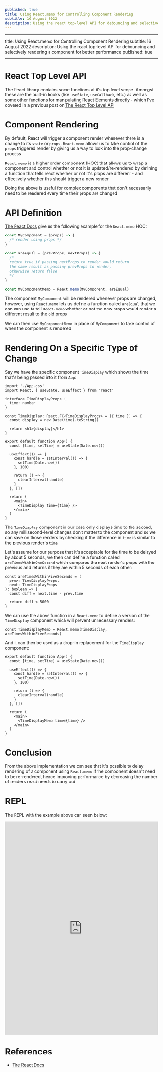 ```yaml
---
published: true
title: Using React.memo for Controlling Component Rendering
subtitle: 16 August 2022
description: Using the react top-level API for debouncing and selectively rendering a component for better performance
---
```


---

title: Using React.memo for Controlling Component Rendering
subtitle: 16 August 2022
description: Using the react top-level API for debouncing and selectively rendering a component for better performance
published: true

---

# React Top Level API

The React library contains some functions at it's top level scope. Amongst these are the built-in hooks (like `useState`, `useCallback`, etc.) as well as some other functions for manipulating React Elements directly - which I've covered in a previous post on [The React Top Level API](../01-03/react-top-level-api.md)

# Component Rendering

By default, React will trigger a component render whenever there is a change to its `state` or `props`. `React.memo` allows us to take control of the `props` triggered render by giving us a way to look into the prop-change process

`React.memo` is a higher order component (HOC) that allows us to wrap a component and control whether or not it is updated/re-rendered by defining a function that tells react whether or not it's props are different - and effectively whether this should trigger a new render

Doing the above is useful for complex components that don't necessarily need to be rendered every time their props are changed

# API Definition

[The React Docs](https://reactjs.org/docs/react-api.html#reactmemo) give us the following example for the `React.memo` HOC:

```jsx
const MyComponent = (props) => {
  /* render using props */
}

const areEqual = (prevProps, nextProps) => {
  /*
  return true if passing nextProps to render would return
  the same result as passing prevProps to render,
  otherwise return false
  */
}

const MyComponentMemo = React.memo(MyComponent, areEqual)
```

The component `MyComponent` will be rendered whenever props are changed, however, using `React.memo` lets us define a function called `areEqual` that we can can use to tell `React.memo` whether or not the new props would render a different result to the old props

We can then use `MyComponentMemo` in place of `MyComponent` to take control of when the component is rendered

# Rendering On a Specific Type of Change

Say we have the specific component `TimeDisplay` which shows the time that's being passed into it from `App`:

```tsx
import './App.css'
import React, { useState, useEffect } from 'react'

interface TimeDisplayProps {
  time: number
}

const TimeDisplay: React.FC<TimeDisplayProps> = ({ time }) => {
  const display = new Date(time).toString()

  return <h1>{display}</h1>
}

export default function App() {
  const [time, setTime] = useState(Date.now())

  useEffect(() => {
    const handle = setInterval(() => {
      setTime(Date.now())
    }, 100)

    return () => {
      clearInterval(handle)
    }
  }, [])

  return (
    <main>
      <TimeDisplay time={time} />
    </main>
  )
}
```

The `TimeDisplay` component in our case only displays time to the second, so any millisecond-level changes don't matter to the component and so we can save on those renders by checking if the difference in `time` is similar to the previous render's `time`

Let's assume for our purpose that it's acceptable for the time to be delayed by about 5 seconds, we then can define a function called `areTimesWithinOneSecond` which compares the next render's props with the previous and returns if they are within 5 seconds of each other:

```tsx
const areTimesWithinFiveSeconds = (
  prev: TimeDisplayProps,
  next: TimeDisplayProps
): boolean => {
  const diff = next.time - prev.time

  return diff < 5000
}
```

We can use the above function in a `React.memo` to define a version of the `TimeDisplay` component which will prevent unnecessary renders:

```tsx
const TimeDisplayMemo = React.memo(TimeDisplay, areTimesWithinFiveSeconds)
```

And it can then be used as a drop-in replacement for the `TimeDisplay` component:

```tsx
export default function App() {
  const [time, setTime] = useState(Date.now())

  useEffect(() => {
    const handle = setInterval(() => {
      setTime(Date.now())
    }, 100)

    return () => {
      clearInterval(handle)
    }
  }, [])

  return (
    <main>
      <TimeDisplayMemo time={time} />
    </main>
  )
}
```

# Conclusion

From the above implementation we can see that it's possible to delay rendering of a component using `React.memo` if the component doesn't need to be re-rendered, hence improving performance by decreasing the number of renders react needs to carry out

# REPL

The REPL with the example above can seen below:

<iframe height="700px" width="100%" src="https://replit.com/@nabeelvalley/react-memo-demo?lite=true" scrolling="no" frameborder="no" allowtransparency="true" allowfullscreen="true" sandbox="allow-forms allow-pointer-lock allow-popups allow-same-origin allow-scripts allow-modals"></iframe>

# References

- [The React Docs](https://reactjs.org/docs/react-api.html#reactmemo)
